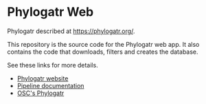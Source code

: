 # Phylogatr Web

 Phylogatr described at https://phylogatr.org/.

This repository is the source code for the Phylogatr web app.  It also contains the
code that downloads, filters and creates the database.

See these links for more details.

- [Phylogatr website](https://phylogatr.org/)
- [Pipeline documentation](docs/PIPELINE.md)
- [OSC's Phylogatr](https://phylogatr.osc.edu)
